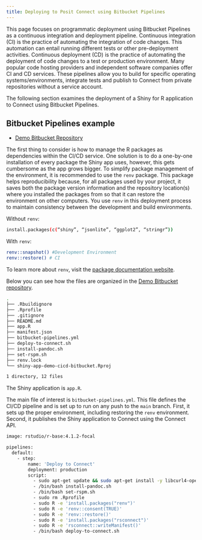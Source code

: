 ```yaml
---
title: Deploying to Posit Connect using Bitbucket Pipelines
---
```


This page focuses on programmatic deployment using Bitbucket Pipelines as a continuous integration and deployment pipeline. Continuous integration (CI) is the practice of automating the integration of code changes. This automation can entail running different tests or other pre-deployment activities. Continuous deployment (CD) is the practice of automating the deployment of code changes to a test or production environment. Many popular code hosting providers and independent software companies offer CI and CD services. These pipelines allow you to build for specific operating systems/environments, integrate tests and publish to Connect from private repositories without a service account.

The following section examines the deployment of a Shiny for R application to Connect using Bitbucket Pipelines.

## Bitbucket Pipelines example

* [Demo Bitbucket Repository](https://bitbucket.org/lisa-sandbox-code/shiny-app-demo-cicd-bitbucket/src/main/)

The first thing to consider is how to manage the R packages as dependencies within the CI/CD service. One solution is to do a one-by-one installation of every package the Shiny app uses, however, this gets cumbersome as the app grows bigger. To simplify package management of the environment, it is recommended to use the `renv` package. This package helps reproducibility because, for all packages used by your project, it saves both the package version information and the repository location(s) where you installed the packages from so that it can restore the environment on other computers. You use `renv` in this deployment process to maintain consistency between the development and build environments.

Without `renv`:

```bash
install.packages(c(“shiny”, “jsonlite”, “ggplot2”, “stringr”))
```

With `renv`:

```bash
renv::snapshot() #Development Environment
renv::restore() # CI
```

To learn more about `renv`, visit the [package documentation website](https://rstudio.github.io/renv/).

Below you can see how the files are organized in the [Demo Bitbucket repository](https://bitbucket.org/lisa-sandbox-code/shiny-app-demo-cicd-bitbucket/src/main/).

```bash
.
├── .Rbuildignore
├── .Rprofile
├── .gitignore
├── README.md
├── app.R
├── manifest.json
├── bitbucket-pipelines.yml
├── deploy-to-connect.sh
├── install-pandoc.sh
├── set-rspm.sh
├── renv.lock
└── shiny-app-demo-cicd-bitbucket.Rproj

1 directory, 12 files
```

The Shiny application is `app.R`.

The main file of interest is `bitbucket-pipelines.yml`. This file defines the CI/CD pipeline and is set up to run on any push to the `main` branch. First, it sets up the proper environment, including restoring the `renv` environment. Second, it publishes the Shiny application to Connect using the Connect API.

```bash
image: rstudio/r-base:4.1.2-focal

pipelines:
  default:
    - step:
        name: 'Deploy to Connect'
        deployment: production
        script:
          - sudo apt-get update && sudo apt-get install -y libcurl4-openssl-dev libssl-dev curl jq
          - /bin/bash install-pandoc.sh
          - /bin/bash set-rspm.sh
          - sudo rm .Rprofile
          - sudo R -e 'install.packages("renv")'
          - sudo R -e 'renv::consent(TRUE)'
          - sudo R -e 'renv::restore()'
          - sudo R -e 'install.packages("rsconnect")'
          - sudo R -e 'rsconnect::writeManifest()'
          - /bin/bash deploy-to-connect.sh
```